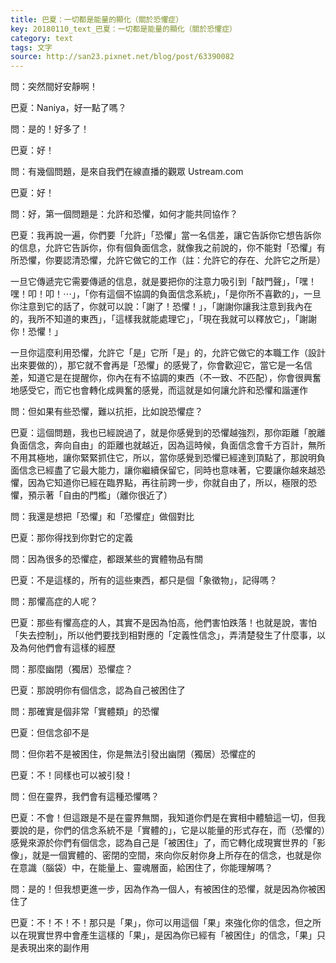 ```yaml
---
title: 巴夏：一切都是能量的顯化（關於恐懼症）
key: 20180110_text_巴夏：一切都是能量的顯化（關於恐懼症）
category: text
tags: 文字
source: http://san23.pixnet.net/blog/post/63390082
---
```


問：突然間好安靜啊！

巴夏：Naniya，好一點了嗎？

問：是的！好多了！

巴夏：好！

問：有幾個問題，是來自我們在線直播的觀眾 Ustream.com

巴夏：好！

問：好，第一個問題是：允許和恐懼，如何才能共同協作？

巴夏：我再說一遍，你們要「允許」「恐懼」當一名信差，讓它告訴你它想告訴你的信息，允許它告訴你，你有個負面信念，就像我之前說的，你不能對「恐懼」有所恐懼，你要認清恐懼，允許它做它的工作（註：允許它的存在、允許它之所是）

一旦它傳遞完它需要傳遞的信息，就是要把你的注意力吸引到「敲門聲」，「嘿！嘿！叩！叩！⋯」，「你有這個不協調的負面信念系統」，「是你所不喜歡的」，一旦你注意到它的話了，你就可以說：「謝了！恐懼！」，「謝謝你讓我注意到我內在的，我所不知道的東西」，「這樣我就能處理它」，「現在我就可以釋放它」，「謝謝你！恐懼！」

一旦你這麼利用恐懼，允許它「是」它所「是」的，允許它做它的本職工作（設計出來要做的），那它就不會再是「恐懼」的感覺了，你會歡迎它，當它是一名信差，知道它是在提醒你，你內在有不協調的東西（不一致、不匹配），你會很興奮地感受它，而它也會轉化成興奮的感覺，而這就是如何讓允許和恐懼和諧運作

問：但如果有些恐懼，難以抗拒，比如說恐懼症？

巴夏：這個問題，我也已經說過了，就是你感覺到的恐懼越強烈，那你距離「脫離負面信念，奔向自由」的距離也就越近，因為這時候，負面信念會千方百計，無所不用其極地，讓你緊緊抓住它，所以，當你感覺到恐懼已經達到頂點了，那說明負面信念已經盡了它最大能力，讓你繼續保留它，同時也意味著，它要讓你越來越恐懼，因為它知道你已經在臨界點，再往前跨一步，你就自由了，所以，極限的恐懼，預示著「自由的門檻」（離你很近了）

問：我還是想把「恐懼」和「恐懼症」做個對比

巴夏：那你得找到你對它的定義

問：因為很多的恐懼症，都跟某些的實體物品有關

巴夏：不是這樣的，所有的這些東西，都只是個「象徵物」，記得嗎？

問：那懼高症的人呢？

巴夏：那些有懼高症的人，其實不是因為怕高，他們害怕跌落！也就是說，害怕「失去控制」，所以他們要找到相對應的「定義性信念」，弄清楚發生了什麼事，以及為何他們會有這樣的經歷

問：那麼幽閉（獨居）恐懼症？

巴夏：那說明你有個信念，認為自己被困住了

問：那確實是個非常「實體類」的恐懼

巴夏：但信念卻不是

問：但你若不是被困住，你是無法引發出幽閉（獨居）恐懼症的

巴夏：不！同樣也可以被引發！

問：但在靈界，我們會有這種恐懼嗎？

巴夏：不會！但這跟是不是在靈界無關，我知道你們是在實相中體驗這一切，但我要說的是，你們的信念系統不是「實體的」，它是以能量的形式存在，而（恐懼的）感覺來源於你們有個信念，認為自己是「被困住」了，而它轉化成現實世界的「影像」，就是一個實體的、密閉的空間，來向你反射你身上所存在的信念，也就是你在意識（腦袋）中，在能量上、靈魂層面，給困住了，你能理解嗎？

問：是的！但我想更進一步，因為作為一個人，有被困住的恐懼，就是因為你被困住了

巴夏：不！不！不！那只是「果」，你可以用這個「果」來強化你的信念，但之所以在現實世界中會產生這樣的「果」，是因為你已經有「被困住」的信念，「果」只是表現出來的副作用
